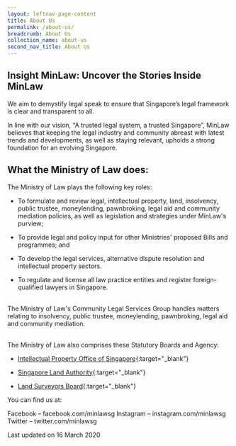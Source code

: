 ```yaml
---
layout: leftnav-page-content
title: About Us
permalink: /about-us/
breadcrumb: About Us
collection_name: about-us
second_nav_title: About Us
---
```


Insight MinLaw: Uncover the Stories Inside MinLaw
---

We aim to demystify legal speak to ensure that Singapore’s legal framework is clear and transparent to all.

In line with our vision, “A trusted legal system, a trusted Singapore”, MinLaw believes that keeping the legal industry and community abreast with latest trends and developments, as well as staying relevant, upholds a strong foundation for an evolving Singapore.

What the Ministry of Law does:
---

The Ministry of Law plays the following key roles:

* To formulate and review legal, intellectual property, land, insolvency, public trustee, moneylending, pawnbroking, legal aid and community mediation policies, as well as legislation and strategies under MinLaw's purview;

* To provide legal and policy input for other Ministries' proposed Bills and programmes; and

* To develop the legal services, alternative dispute resolution and intellectual property sectors.

* To regulate and license all law practice entities and register foreign-qualified lawyers in Singapore.<br><br>

The Ministry of Law's Community Legal Services Group handles matters relating to insolvency, public trustee, moneylending, pawnbroking, legal aid and community mediation. <br> <br>

The Ministry of Law also comprises these Statutory Boards and Agency:

* [Intellectual Property Office of Singapore](https://www.ipos.gov.sg/){:target="_blank"}

* [Singapore Land Authority](https://www1.sla.gov.sg/){:target="_blank"}

* [Land Surveyors Board](https://www.mlaw.gov.sg/content/lsb/en.html){:target="_blank"}

You can find us at:

Facebook – facebook.com/minlawsg
Instagram – instagram.com/minlawsg
Twitter – twitter.com/minlawsg

<p class="right-side-updated">Last updated on 16 March 2020</p>
